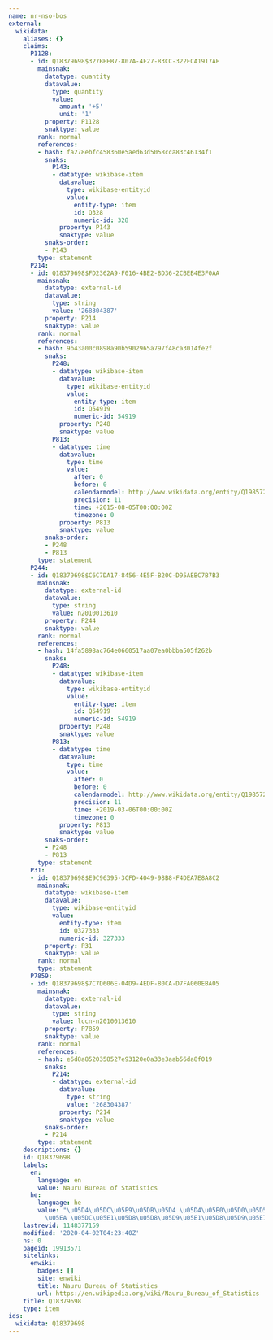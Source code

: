 ```yaml
---
name: nr-nso-bos
external:
  wikidata:
    aliases: {}
    claims:
      P1128:
      - id: Q18379698$327BEEB7-807A-4F27-83CC-322FCA1917AF
        mainsnak:
          datatype: quantity
          datavalue:
            type: quantity
            value:
              amount: '+5'
              unit: '1'
          property: P1128
          snaktype: value
        rank: normal
        references:
        - hash: fa278ebfc458360e5aed63d5058cca83c46134f1
          snaks:
            P143:
            - datatype: wikibase-item
              datavalue:
                type: wikibase-entityid
                value:
                  entity-type: item
                  id: Q328
                  numeric-id: 328
              property: P143
              snaktype: value
          snaks-order:
          - P143
        type: statement
      P214:
      - id: Q18379698$FD2362A9-F016-4BE2-8D36-2CBEB4E3F0AA
        mainsnak:
          datatype: external-id
          datavalue:
            type: string
            value: '268304387'
          property: P214
          snaktype: value
        rank: normal
        references:
        - hash: 9b43a00c0898a90b5902965a797f48ca3014fe2f
          snaks:
            P248:
            - datatype: wikibase-item
              datavalue:
                type: wikibase-entityid
                value:
                  entity-type: item
                  id: Q54919
                  numeric-id: 54919
              property: P248
              snaktype: value
            P813:
            - datatype: time
              datavalue:
                type: time
                value:
                  after: 0
                  before: 0
                  calendarmodel: http://www.wikidata.org/entity/Q1985727
                  precision: 11
                  time: +2015-08-05T00:00:00Z
                  timezone: 0
              property: P813
              snaktype: value
          snaks-order:
          - P248
          - P813
        type: statement
      P244:
      - id: Q18379698$C6C7DA17-8456-4E5F-B20C-D95AEBC7B7B3
        mainsnak:
          datatype: external-id
          datavalue:
            type: string
            value: n2010013610
          property: P244
          snaktype: value
        rank: normal
        references:
        - hash: 14fa5898ac764e0660517aa07ea0bbba505f262b
          snaks:
            P248:
            - datatype: wikibase-item
              datavalue:
                type: wikibase-entityid
                value:
                  entity-type: item
                  id: Q54919
                  numeric-id: 54919
              property: P248
              snaktype: value
            P813:
            - datatype: time
              datavalue:
                type: time
                value:
                  after: 0
                  before: 0
                  calendarmodel: http://www.wikidata.org/entity/Q1985727
                  precision: 11
                  time: +2019-03-06T00:00:00Z
                  timezone: 0
              property: P813
              snaktype: value
          snaks-order:
          - P248
          - P813
        type: statement
      P31:
      - id: Q18379698$E9C96395-3CFD-4049-98B8-F4DEA7E8A8C2
        mainsnak:
          datatype: wikibase-item
          datavalue:
            type: wikibase-entityid
            value:
              entity-type: item
              id: Q327333
              numeric-id: 327333
          property: P31
          snaktype: value
        rank: normal
        type: statement
      P7859:
      - id: Q18379698$7C7D606E-04D9-4EDF-80CA-D7FA060EBA05
        mainsnak:
          datatype: external-id
          datavalue:
            type: string
            value: lccn-n2010013610
          property: P7859
          snaktype: value
        rank: normal
        references:
        - hash: e6d8a8520358527e93120e0a33e3aab56da8f019
          snaks:
            P214:
            - datatype: external-id
              datavalue:
                type: string
                value: '268304387'
              property: P214
              snaktype: value
          snaks-order:
          - P214
        type: statement
    descriptions: {}
    id: Q18379698
    labels:
      en:
        language: en
        value: Nauru Bureau of Statistics
      he:
        language: he
        value: "\u05D4\u05DC\u05E9\u05DB\u05D4 \u05D4\u05E0\u05D0\u05D5\u05E8\u05D9\
          \u05EA \u05DC\u05E1\u05D8\u05D8\u05D9\u05E1\u05D8\u05D9\u05E7\u05D4"
    lastrevid: 1148377159
    modified: '2020-04-02T04:23:40Z'
    ns: 0
    pageid: 19913571
    sitelinks:
      enwiki:
        badges: []
        site: enwiki
        title: Nauru Bureau of Statistics
        url: https://en.wikipedia.org/wiki/Nauru_Bureau_of_Statistics
    title: Q18379698
    type: item
ids:
  wikidata: Q18379698
---
```

